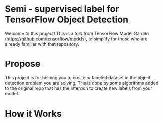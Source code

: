 # Semi - supervised label for TensorFlow Object Detection

Welcome to this project! This is a fork from TensorFlow Model Garden (https://github.com/tensorflow/models), to simplify for those who are already familiar with that repository.

# Propose
This project is for helping you to create or labeled dataset in the object detection problem you are solving. This is done by some algorithms added to the original repo that has the intention to create new labels from your model.

# How it Works
